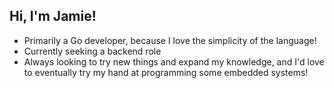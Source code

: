 ## Hi, I'm Jamie!

- Primarily a Go developer, because I love the simplicity of the language!
- Currently seeking a backend role
- Always looking to try new things and expand my knowledge, and I'd love to eventually try my hand at programming some embedded systems!




<!--
**jms-guy/jms-guy** is a ✨ _special_ ✨ repository because its `README.md` (this file) appears on your GitHub profile.

Here are some ideas to get you started:

- 🔭 I’m currently working on ...
- 🌱 I’m currently learning ...
- 👯 I’m looking to collaborate on ...
- 🤔 I’m looking for help with ...
- 💬 Ask me about ...
- 📫 How to reach me: ...
- 😄 Pronouns: ...
- ⚡ Fun fact: ...
-->
